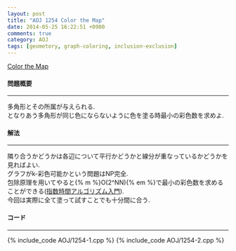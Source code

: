 ```yaml
---
layout: post
title: "AOJ 1254 Color the Map"
date: 2014-05-25 16:22:51 +0900
comments: true
category: AOJ
tags: [geometory, graph-coloring, inclusion-exclusion]
---
```


[Color the Map](http://judge.u-aizu.ac.jp/onlinejudge/description.jsp?id=1254)

#### 問題概要

****

多角形とその所属が与えられる.  
となりあう多角形が同じ色にならないように色を塗る時最小の彩色数を求めよ.

#### 解法

****

隣り合うかどうかは各辺について平行かどうかと線分が重なっているかどうかを見ればよい.  
グラフがk-彩色可能かという問題はNP完全.  
包除原理を用いてやると{% m %}O(2^NN){% em %}で最小の彩色数を求めることができる([指数時間アルゴリズム入門](http://www.slideshare.net/wata_orz/ss-12131479)).  
今回は実際に全て塗って試すことでも十分間に合う.  


#### コード

****

{% include_code AOJ/1254-1.cpp %}
{% include_code AOJ/1254-2.cpp %}
